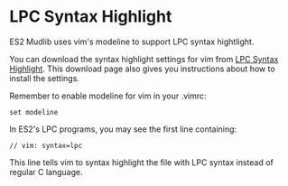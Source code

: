 LPC Syntax Highlight
====================

ES2 Mudlib uses vim's modeline to support LPC syntax hightlight.

You can download the syntax highlight settings for vim from [LPC Syntax Highlight](https://www.vim.org/scripts/script.php?script_id=761).
This download page also gives you instructions about how to install the settings.

Remember to enable modeline for vim in your .vimrc:
```
set modeline
```

In ES2's LPC programs, you may see the first line containing:
```
// vim: syntax=lpc
```

This line tells vim to syntax highlight the file with LPC syntax instead of regular C language.
